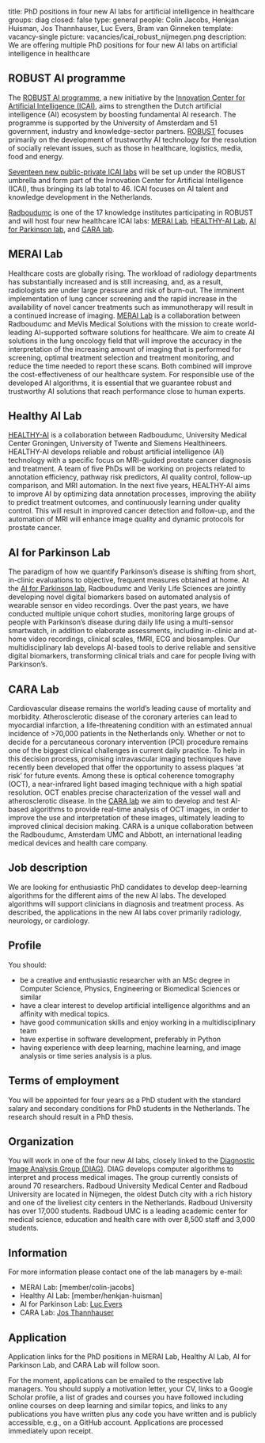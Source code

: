 title: PhD positions in four new AI labs for artificial intelligence in healthcare
groups: diag
closed: false
type: general 
people: Colin Jacobs, Henkjan Huisman, Jos Thannhauser, Luc Evers, Bram van Ginneken
template: vacancy-single
picture: vacancies/icai_robust_nijmegen.png
description: We are offering multiple PhD positions for four new AI labs on artificial intelligence in healthcare

## ROBUST AI programme
The [ROBUST AI programme](https://icai.ai/ltp-robust/), a new initiative by the [Innovation Center for Artificial Intelligence (ICAI)](https://icai.ai/), aims to strengthen the Dutch artificial intelligence (AI) ecosystem by boosting fundamental AI research. The programme is supported by the University of Amsterdam and 51 government, industry and knowledge-sector partners. [ROBUST](https://icai.ai/ltp-robust/) focuses primarily on the development of trustworthy AI technology for the resolution of socially relevant issues, such as those in healthcare, logistics, media, food and energy.

[Seventeen new public-private ICAI labs](https://icai.ai/labs-robust/) will be set up under the ROBUST umbrella and form part of the Innovation Center for Artificial Intelligence (ICAI), thus bringing its lab total to 46. ICAI focuses on AI talent and knowledge development in the Netherlands.

[Radboudumc](https://www.radboudumc.nl/) is one of the 17 knowledge institutes participating in ROBUST and will host four new healthcare ICAI labs: [MERAI Lab](https://icai.ai/icai-labs/merai/), [HEALTHY-AI Lab](https://icai.ai/icai-labs/healthyai/), [AI for Parkinson lab](https://icai.ai/icai-labs/ai-for-parkinson/), and [CARA lab](https://icai.ai/icai-labs/cara/).

## MERAI Lab
Healthcare costs are globally rising. The workload of radiology departments has substantially increased and is still increasing, and, as a result, radiologists are under large pressure and risk of burn-out. The imminent implementation of lung cancer screening and the rapid increase in the availability of novel cancer treatments such as immunotherapy will result in a continued increase of imaging. [MERAI Lab](https://icai.ai/icai-labs/merai/) is a collaboration between Radboudumc and MeVis Medical Solutions with the mission to create world-leading AI-supported software solutions for healthcare.  We aim to create AI solutions in the lung oncology field that will improve the accuracy in the interpretation of the increasing amount of imaging that is performed for screening, optimal treatment selection and treatment monitoring, and reduce the time needed to report these scans. Both combined will improve the cost-effectiveness of our healthcare system. For responsible use of the developed AI algorithms, it is essential that we guarantee robust and trustworthy AI solutions that reach performance close to human experts.

## Healthy AI Lab
[HEALTHY-AI](https://icai.ai/icai-labs/healthyai/) is a collaboration between Radboudumc, University Medical Center Groningen, University of Twente and Siemens Healthineers. HEALTHY-AI develops reliable and robust artificial intelligence (AI) technology with a specific focus on MRI-guided prostate cancer diagnosis and treatment. A team of five PhDs will be working on projects related to annotation efficiency, pathway risk predictors, AI quality control, follow-up comparison, and MRI automation. In the next five years, HEALTHY-AI aims to improve AI by optimizing data annotation processes, improving the ability to predict treatment outcomes, and continuously learning under quality control. This will result in improved cancer detection and follow-up, and the automation of MRI will enhance image quality and dynamic protocols for prostate cancer.

## AI for Parkinson Lab
The paradigm of how we quantify Parkinson’s disease is shifting from short, in-clinic evaluations to objective, frequent measures obtained at home. At the [AI for Parkinson lab](https://icai.ai/icai-labs/ai-for-parkinson/), Radboudumc and Verily Life Sciences are jointly developing novel digital biomarkers based on automated analysis of wearable sensor en video recordings. Over the past years, we have conducted multiple unique cohort studies, monitoring large groups of people with Parkinson’s disease during daily life using a multi-sensor smartwatch, in addition to elaborate assessments, including in-clinic and at-home video recordings, clinical scales, fMRI, ECG and biosamples. Our multidisciplinary lab develops AI-based tools to derive reliable and sensitive digital biomarkers, transforming clinical trials and care for people living with Parkinson’s. 

## CARA Lab
Cardiovascular disease remains the world’s leading cause of mortality and morbidity. Atherosclerotic disease of the coronary arteries can lead to myocardial infarction, a life-threatening condition with an estimated annual incidence of >70,000 patients in the Netherlands only. Whether or not to decide for a percutaneous coronary intervention (PCI) procedure remains one of the biggest clinical challenges in current daily practice. To help in this decision process, promising intravascular imaging techniques have recently been developed that offer the opportunity to assess plaques ‘at risk’ for future events. Among these is optical coherence tomography (OCT), a near-infrared light based imaging technique with a high spatial resolution. OCT enables precise characterization of the vessel wall and atherosclerotic disease. In the [CARA lab](https://icai.ai/icai-labs/cara/) we aim to develop and test AI-based algorithms to provide real-time analysis of OCT images, in order to improve the use and interpretation of these images, ultimately leading to improved clinical decision making. CARA is a unique collaboration between the Radboudumc, Amsterdam UMC and Abbott, an international leading medical devices and health care company.


## Job description
We are looking for enthusiastic PhD candidates to develop deep-learning algorithms for the different aims of the new AI labs. The developed algorithms will support clinicians in diagnosis and treatment process. As described, the applications in the new AI labs cover primarily radiology, neurology, or cardiology.

## Profile
You should:

* be a creative and enthusiastic researcher with an MSc degree in Computer Science, Physics, Engineering or Biomedical Sciences or similar
* have a clear interest to develop artificial intelligence algorithms and an affinity with medical topics. 
* have good communication skills and enjoy working in a multidisciplinary team
* have expertise in software development, preferably in Python
* having experience with deep learning, machine learning, and image analysis or time series analysis is a plus. 

## Terms of employment
You will be appointed for four years as a PhD student with the standard salary and secondary conditions for PhD students in the Netherlands. The research should result in a PhD thesis.

## Organization
You will work in one of the four new AI labs, closely linked to the [Diagnostic Image Analysis Group (DIAG)](https://www.diagnijmegen.nl/). DIAG develops computer algorithms to interpret and process medical images. The group currently consists of around 70 researchers. Radboud University Medical Center and Radboud University are located in Nijmegen, the oldest Dutch city with a rich history and one of the liveliest city centers in the Netherlands. Radboud University has over 17,000 students. Radboud UMC is a leading academic center for medical science, education and health care with over 8,500 staff and 3,000 students.

## Information
For more information please contact one of the lab managers by e-mail:

* MERAI Lab: [member/colin-jacobs]
* Healthy AI Lab: [member/henkjan-huisman]
* AI for Parkinson Lab: [Luc Evers](mailto:luc.evers@radboudumc.nl)
* CARA Lab: [Jos Thannhauser](mailto:jos.thannhauser@radboudumc.nl)

## Application
Application links for the PhD positions in MERAI Lab, Healthy AI Lab, AI for Parkinson Lab, and CARA Lab will follow soon. 

For the moment, applications can be emailed to the respective lab managers. You should supply a motivation letter, your CV, links to a Google Scholar profile, a list of grades and courses you have followed including online courses on deep learning and similar topics, and links to any publications you have written plus any code you have written and is publicly accessible, e.g., on a GitHub account. Applications are processed immediately upon receipt. 
